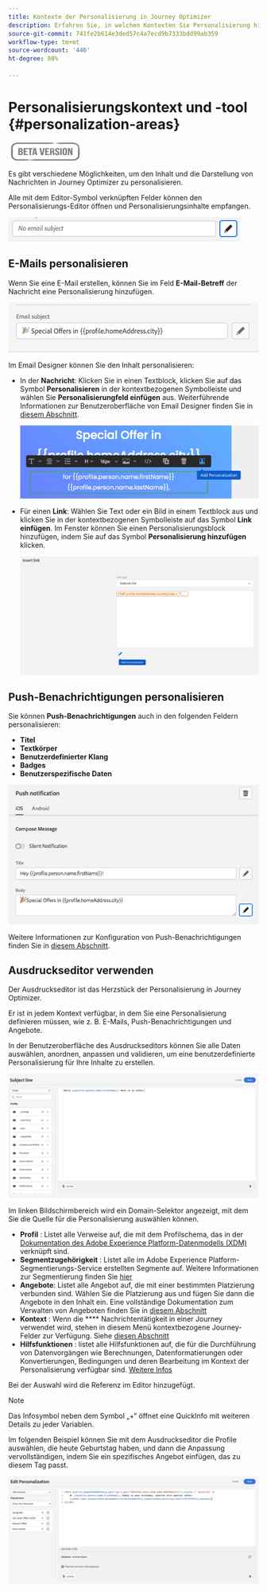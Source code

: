```yaml
---
title: Kontexte der Personalisierung in Journey Optimizer
description: Erfahren Sie, in welchen Kontexten Sie Personalisierung hinzufügen können
source-git-commit: 741fe2b614e3ded57c4a7ecd9b7333bdd99ab359
workflow-type: tm+mt
source-wordcount: '446'
ht-degree: 80%

---
```


# Personalisierungskontext und -tool {#personalization-areas}

![](../assets/do-not-localize/badge.png)

Es gibt verschiedene Möglichkeiten, um den Inhalt und die Darstellung von Nachrichten in Journey Optimizer zu personalisieren.

Alle mit dem Editor-Symbol verknüpften Felder können den Personalisierungs-Editor öffnen und Personalisierungsinhalte empfangen.

![](assets/perso_icon.png)

## E-Mails personalisieren

Wenn Sie eine E-Mail erstellen, können Sie im Feld **E-Mail-Betreff** der Nachricht eine Personalisierung hinzufügen.

![](assets/perso_subject.png)

Im Email Designer können Sie den Inhalt personalisieren:

* In der **Nachricht**: Klicken Sie in einen Textblock, klicken Sie auf das Symbol **Personalisieren** in der kontextbezogenen Symbolleiste und wählen Sie **Personalisierungfeld einfügen** aus. Weiterführende Informationen zur Benutzeroberfläche von Email Designer finden Sie in [diesem Abschnitt](../design-emails.md).

   ![](assets/perso_insert.png)

* Für einen **Link**: Wählen Sie Text oder ein Bild in einem Textblock aus und klicken Sie in der kontextbezogenen Symbolleiste auf das Symbol **Link einfügen**. Im Fenster können Sie einen Personalisierungsblock hinzufügen, indem Sie auf das Symbol **Personalisierung hinzufügen** klicken.

   ![](assets/perso_link.png)

## Push-Benachrichtigungen personalisieren

Sie können **Push-Benachrichtigungen** auch in den folgenden Feldern personalisieren:

* **Titel**
* **Textkörper**
* **Benutzerdefinierter Klang**
* **Badges**
* **Benutzerspezifische Daten**

![](assets/perso_push.png)

Weitere Informationen zur Konfiguration von Push-Benachrichtigungen finden Sie in [diesem Abschnitt](../create-push.md).

## Ausdruckseditor verwenden

Der Ausdruckseditor ist das Herzstück der Personalisierung in Journey Optimizer.

Er ist in jedem Kontext verfügbar, in dem Sie eine Personalisierung definieren müssen, wie z. B. E-Mails, Push-Benachrichtigungen und Angebote.

In der Benutzeroberfläche des Ausdruckseditors können Sie alle Daten auswählen, anordnen, anpassen und validieren, um eine benutzerdefinierte Personalisierung für Ihre Inhalte zu erstellen.

![](assets/perso_ee1.png)

Im linken Bildschirmbereich wird ein Domain-Selektor angezeigt, mit dem Sie die Quelle für die Personalisierung auswählen können.

* **Profil** : Listet alle Verweise auf, die mit dem Profilschema, das in der [Dokumentation des Adobe Experience Platform-Datenmodells (XDM)](https://experienceleague.adobe.com/docs/experience-platform/xdm/home.html?lang=de) verknüpft sind.
* **Segmentzugehörigkeit** : Listet alle im Adobe Experience Platform-Segmentierungs-Service erstellten Segmente auf. Weitere Informationen zur Segmentierung finden Sie [hier](https://experienceleague.adobe.com/docs/experience-platform/segmentation/home.html?lang=de)
* **Angebote**: Listet alle Angebot auf, die mit einer bestimmten Platzierung verbunden sind. Wählen Sie die Platzierung aus und fügen Sie dann die Angebote in den Inhalt ein. Eine vollständige Dokumentation zum Verwalten von Angeboten finden Sie in [diesem Abschnitt](../deliver-personalized-offers.md)
* **Kontext** : Wenn die  **** Nachrichtentätigkeit in einer Journey verwendet wird, stehen in diesem Menü kontextbezogene Journey-Felder zur Verfügung. Siehe [diesen Abschnitt](personalization-use-case.md)
* **Hilfsfunktionen** : listet alle Hilfsfunktionen auf, die für die Durchführung von Datenvorgängen wie Berechnungen, Datenformatierungen oder Konvertierungen, Bedingungen und deren Bearbeitung im Kontext der Personalisierung verfügbar sind. [Weitere Infos](functions/functions.md)



Bei der Auswahl wird die Referenz im Editor hinzugefügt.

>[!NOTE]
>
>Das Infosymbol neben dem Symbol „+“ öffnet eine QuickInfo mit weiteren Details zu jeder Variablen.

Im folgenden Beispiel können Sie mit dem Ausdruckseditor die Profile auswählen, die heute Geburtstag haben, und dann die Anpassung vervollständigen, indem Sie ein spezifisches Angebot einfügen, das zu diesem Tag passt.

![](assets/perso_ee2.png)




